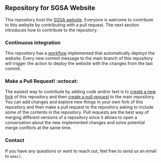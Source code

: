 ## Repository for SGSA Website

This repository host the [SGSA website](https://statistics-graduate-student-association.github.io/site/pages/intro.html). 
Everyone is welcome to contribute to this website by contributing with a pull request. 
The next section introduces how to contribute to the repository. 

### Continuous integration

This repository has a [workflow](https://github.com/Statistics-Graduate-Student-Association/site/blob/main/.github/workflows/website.yml) implemented that automatically deploys the website. 
Every new commit message to the main branch of this repository will trigger the action to deploy the website with the changes from the last commit.

### Make a Pull Request! :octocat:

The easiest way to contribute by adding code and/or text is to [create a new fork](https://docs.github.com/en/get-started/quickstart/fork-a-repo) of this repository and then [create a pull request](https://docs.github.com/en/pull-requests/collaborating-with-pull-requests/proposing-changes-to-your-work-with-pull-requests/creating-a-pull-request-from-a-fork) to the main
repository. 
You can add changes and explore new things in your own fork of this repository and then make a pull request to the repository asking to include some of the contents in the repository. 
Pull requests are the best way of merging different versions of a repository since it allows to open a conversation about the new implemented changes and solve potential merge conflicts at the same time.

### Contact 

If you have any questions or want to reach out, feel free to send us an email to `email`.
